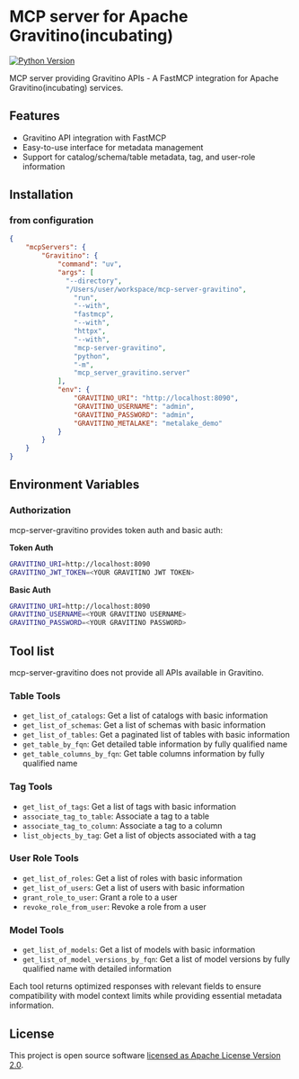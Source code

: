 # MCP server for Apache Gravitino(incubating)

[![Python Version](https://img.shields.io/badge/python-3.10+-blue.svg)](https://www.python.org/downloads/)

MCP server providing Gravitino APIs - A FastMCP integration for Apache Gravitino(incubating) services.

## Features

- Gravitino API integration with FastMCP
- Easy-to-use interface for metadata management
- Support for catalog/schema/table metadata, tag, and user-role information

## Installation

### from configuration

```json
{
    "mcpServers": {
        "Gravitino": {
            "command": "uv",
            "args": [
              "--directory",
              "/Users/user/workspace/mcp-server-gravitino",
                "run",
                "--with",
                "fastmcp",
                "--with",
                "httpx",
                "--with",
                "mcp-server-gravitino",
                "python",
                "-m",
                "mcp_server_gravitino.server"
            ],
            "env": {
                "GRAVITINO_URI": "http://localhost:8090",
                "GRAVITINO_USERNAME": "admin",
                "GRAVITINO_PASSWORD": "admin",
                "GRAVITINO_METALAKE": "metalake_demo"
            }
        }
    }
}
```

## Environment Variables

### Authorization

mcp-server-gravitino provides token auth and basic auth:

**Token Auth**

```bash
GRAVITINO_URI=http://localhost:8090
GRAVITINO_JWT_TOKEN=<YOUR GRAVITINO JWT TOKEN>
```

**Basic Auth**

```bash
GRAVITINO_URI=http://localhost:8090
GRAVITINO_USERNAME=<YOUR GRAVITINO USERNAME>
GRAVITINO_PASSWORD=<YOUR GRAVITINO PASSWORD>
```

## Tool list

mcp-server-gravitino does not provide all APIs available in Gravitino.

### Table Tools

- `get_list_of_catalogs`: Get a list of catalogs with basic information
- `get_list_of_schemas`: Get a list of schemas with basic information
- `get_list_of_tables`: Get a paginated list of tables with basic information
- `get_table_by_fqn`: Get detailed table information by fully qualified name
- `get_table_columns_by_fqn`: Get table columns information by fully qualified name

### Tag Tools

- `get_list_of_tags`: Get a list of tags with basic information
- `associate_tag_to_table`: Associate a tag to a table
- `associate_tag_to_column`: Associate a tag to a column
- `list_objects_by_tag`: Get a list of objects associated with a tag

### User Role Tools

- `get_list_of_roles`: Get a list of roles with basic information
- `get_list_of_users`: Get a list of users with basic information
- `grant_role_to_user`: Grant a role to a user
- `revoke_role_from_user`: Revoke a role from a user

### Model Tools

- `get_list_of_models`: Get a list of models with basic information
- `get_list_of_model_versions_by_fqn`: Get a list of model versions by fully qualified name with detailed information

Each tool returns optimized responses with relevant fields to ensure compatibility with model context limits while providing essential metadata information.

## License

This project is open source software [licensed as Apache License Version 2.0](LICENSE).
